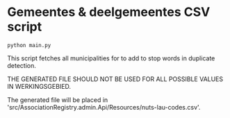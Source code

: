 # Gemeentes & deelgemeentes CSV script

```
python main.py
```

This script fetches all municipalities for to add to stop words in duplicate detection.

THE GENERATED FILE SHOULD NOT BE USED FOR ALL POSSIBLE VALUES IN WERKINGSGEBIED.

The generated file will be placed in 'src/AssociationRegistry.admin.Api/Resources/nuts-lau-codes.csv'.